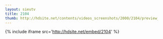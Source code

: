 ```yaml
---
layout: sieutv
title: 2104
thumb: http://hdsite.net/contents/videos_screenshots/2000/2104/preview_360p.mp4.jpg
---
```

{% include iframe src='http://hdsite.net/embed/2104' %}
 

